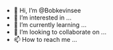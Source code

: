 - 👋 Hi, I’m @Bobkevinsee
- 👀 I’m interested in ...
- 🌱 I’m currently learning ...
- 💞️ I’m looking to collaborate on ...
- 📫 How to reach me ...

<!---
Bobkevinsee/Bobkevinsee is a ✨ special ✨ repository because its `README.md` (this file) appears on your GitHub profile.
You can click the Preview link to take a look at your changes.
--->
